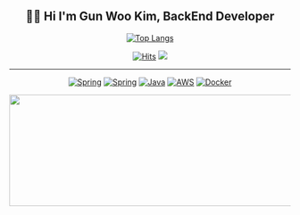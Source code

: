 <div align="center">
<h2> 👋🏻 Hi I'm Gun Woo Kim, BackEnd Developer </h2>

  [![Top Langs](https://github-readme-stats.vercel.app/api/top-langs/?username=lgwk42&theme=white&langs_count=10&layout=compact)]() <p>


<a href="https://github.com/lgwk42">[![Hits](https://hits.seeyoufarm.com/api/count/incr/badge.svg?url=https%3A%2F%2Fgithub.com%2Flgwk42%2Fhit-counter&count_bg=%23000000&title_bg=%23000000&icon=github.svg&icon_color=%23E7E7E7&title=Github&edge_flat=false)](https://hits.seeyoufarm.com)</a>
<a href=https://luisgunkim0642.notion.site/15fc80c3b2614cc8a23710194981a809> <img src="https://img.shields.io/badge/Notion-fff?style=flat-square&logo=Notion&logoColor=black&link=https://luisgunkim0642.notion.site/15fc80c3b2614cc8a23710194981a809"> </a>

---
  
  [![Spring](https://img.shields.io/badge/Spring-6DB33F?logo=spring&logoColor=white&style=flat-square)](https://spring.org/)
  [![Spring](https://img.shields.io/badge/Spring%20Boot-6DB33F?logo=springboot&logoColor=white&style=flat-square)](https://springboot.org/)
  [![Java](https://img.shields.io/badge/java-%23ED8B00.svg?style=flat-square&logo=OpenJDK&logoColor=white)](https://www.java.com/ko/)
  [![AWS](https://img.shields.io/badge/aws-232F3E?logo=amazon&logoColor=white&style=flat-square)](https://aws.amazon.com/ko/)
  [![Docker](https://img.shields.io/badge/docker-%230db7ed.svg?style=flat-square&logo=docker&logoColor=white)](https://www.docker.com)

<a href="https://github.com/devxb/gitanimals">
  <img
    src="https://render.gitanimals.org/lines/lgwk42?pet-id=587181348183179498"
    width="800"
    height="200"
  />
</a>

  
</div>


